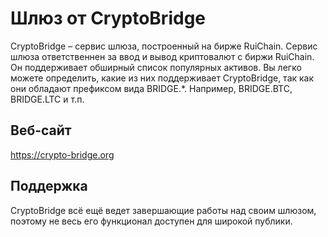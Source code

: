 # Шлюз от CryptoBridge

CryptoBridge – сервис шлюза, построенный на бирже RuiChain. Сервис шлюза ответственнен за ввод и вывод криптовалют с биржи RuiChain. Он поддерживает обширный список популярных активов. Вы легко можете определить, какие из них поддерживает CryptoBridge, так как они обладают префиксом вида BRIDGE.*. Например, BRIDGE.BTC, BRIDGE.LTC и т.п.

## Веб-сайт

<https://crypto-bridge.org>

## Поддержка

CryptoBridge всё ещё ведет завершающие работы над своим шлюзом, поэтому не весь его функционал доступен для широкой публики.